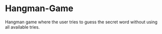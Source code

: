 # Hangman-Game
Hangman game where the user tries to guess the secret word without using all available tries.
